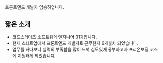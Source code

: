 프론트엔드 개발자 임송하입니다.

## 짧은 소개

- 코드스테이츠 소프트웨어 엔지니어 31기입니다.
- 현재 스타트업에서 프론트엔드 개발자로 근무한지 6개월차 되었습니다.
- 업무를 하다보니 실력의 부족함을 많이 느껴 심도있게 공부하고자 프리온보딩 코스에 지원하게 되었습니다.
